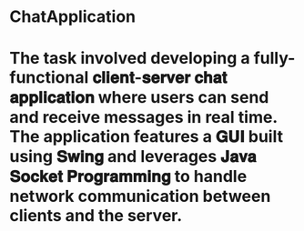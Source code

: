# ChatApplication

# The task involved developing a fully-functional 𝐜𝐥𝐢𝐞𝐧𝐭-𝐬𝐞𝐫𝐯𝐞𝐫 𝐜𝐡𝐚𝐭 𝐚𝐩𝐩𝐥𝐢𝐜𝐚𝐭𝐢𝐨𝐧 where users can send and receive messages in real time. The application features a 𝐆𝐔𝐈 built using 𝐒𝐰𝐢𝐧𝐠 and leverages 𝐉𝐚𝐯𝐚 𝐒𝐨𝐜𝐤𝐞𝐭 𝐏𝐫𝐨𝐠𝐫𝐚𝐦𝐦𝐢𝐧𝐠 to handle network communication between clients and the server.
